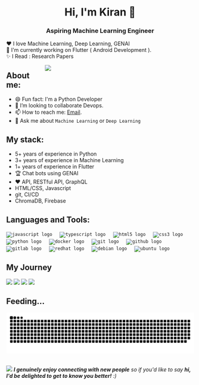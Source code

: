 <!--
**taozhi8833998/taozhi8833998** is a ✨ _special_ ✨ repository because its `README.md` (this file) appears on your GitHub profile.

Here are some ideas to get you started:

- 🔭 I’m currently working on ...
- 🌱 I’m currently learning ...
- 👯 I’m looking to collaborate on ...
- 🤔 I’m looking for help with ...
- 💬 Ask me about ...
- 📫 How to reach me: ...
- 😄 Pronouns: ...
- ⚡ Fun fact: ...
-->

<h1 align="center">Hi, I'm Kiran 👋 </h1>
<h3 align="center">Aspiring Machine Learning Engineer</h3>

❤️ I love Machine Learning, Deep Learning, GENAI<br>
🤔 I'm currently working on Flutter ( Android Development ).<br>
✨ I Read : Research Papers 


<img align="right" src="https://i.giphy.com/media/v1.Y2lkPTc5MGI3NjExMW1vMm5uNmJhZ2M1b3N3MjNudXVncTRmMzlqNXJveDRqZXJ0aXRpeCZlcD12MV9pbnRlcm5hbF9naWZfYnlfaWQmY3Q9Zw/q217GUnfKAmJlFcjBX/giphy.gif" width="400" >

## About me:
- 😄 Fun fact: I'm a Python Developer
- 🔭 I’m looking to collaborate Devops.
- 📫 How to reach me: [Email](rkirankumarreddy599@gmail.com).
- 💬 Ask me about `Machine Learning` or `Deep Learning`


## My stack:
- 5+ years of experience in Python
- 3+ years of experience in Machine Learning
- 1+ years of experience in Flutter
- 🏆 Chat bots using GENAI
- ❤️ API, RESTful API, GraphQL
- HTML/CSS, Javascript
- git, CI/CD
- ChromaDB, Firebase

## Languages and Tools:
<div align="left">
 <code><img src="https://cdn.jsdelivr.net/gh/devicons/devicon/icons/javascript/javascript-original.svg" height="30" alt="javascript logo"  /></code>
  <img width="12" />
  <code><img src="https://www.vectorlogo.zone/logos/flutterio/flutterio-icon.svg" height="30" alt="typescript logo"  /></code>
  <img width="12" />
  <code><img src="https://cdn.jsdelivr.net/gh/devicons/devicon/icons/html5/html5-original.svg" height="30" alt="html5 logo"  /></code>
  <img width="12" />
  <code><img src="https://cdn.jsdelivr.net/gh/devicons/devicon/icons/css3/css3-original.svg" height="30" alt="css3 logo"  /></code>
  <img width="12" />
  <code><img src="https://cdn.jsdelivr.net/gh/devicons/devicon/icons/python/python-original.svg" height="30" alt="python logo"  /></code>
  <img width="12" />
  <code><img src="https://cdn.jsdelivr.net/gh/devicons/devicon/icons/docker/docker-original.svg" height="30" alt="docker logo"  /></code>
  <img width="12" />
  <code><img src="https://cdn.jsdelivr.net/gh/devicons/devicon/icons/git/git-original.svg" height="30" alt="git logo"  /></code>
  <img width="12" />
  <code><img src="https://skillicons.dev/icons?i=github" height="30" alt="github logo"  /></code>
  <img width="12" />
  <code><img src="https://www.vectorlogo.zone/logos/getpostman/getpostman-ar21.svg" height="30" alt="gitlab logo"  /></code>
  <img width="12" />
  <code><img src="https://cdn.jsdelivr.net/gh/devicons/devicon/icons/redhat/redhat-original.svg" height="30" alt="redhat logo"  /></code>
  <img width="12" />
  <code><img src="https://cdn.jsdelivr.net/gh/devicons/devicon/icons/debian/debian-original.svg" height="30" alt="debian logo"  /></code>
  <!--   <img width="12" /> -->
  <!-- <code><img src="https://img.shields.io/badge/Socket.io-010101?logo=socketdotio&logoColor=white&style=for-the-badge" height="30" alt="socketio logo"  /></code> -->
  <img width="12" />
  <code><img src="https://cdn.simpleicons.org/ubuntu/E95420" height="30" alt="ubuntu logo"  /></code>
  <img width="12" />
</div>


## My Journey
<div>
  <img width="440px" src="https://github-readme-stats.vercel.app/api?username=RKiranKumarReddy010&show_icons=true&theme=onedark">
  <img width="385px" src="https://github-readme-stats.anuraghazra1.vercel.app/api/top-langs/?username=RKiranKumarReddy010&layout=compact&theme=onedark" />
  <img width="440px" src="https://github-readme-activity-graph.vercel.app/graph?username=RKiranKumarReddy010&theme=github">
  <img width="385px" src="https://github-readme-streak-stats.herokuapp.com/?user=RKiranKumarReddy010&theme=onedark" />
</div>

## Feeding...
<picture>
  <source
    media="(prefers-color-scheme: dark)"
    srcset="https://raw.githubusercontent.com/platane/snk/output/github-contribution-grid-snake-dark.svg"
  />
  <source
    media="(prefers-color-scheme: light)"
    srcset="https://raw.githubusercontent.com/platane/snk/output/github-contribution-grid-snake.svg"
  />
  <img
    alt="github contribution grid snake animation"
    src="https://raw.githubusercontent.com/platane/snk/output/github-contribution-grid-snake.svg"
  />
</picture>

##
<img src="https://media.giphy.com/media/LnQjpWaON8nhr21vNW/giphy.gif" width="60"> <em><b>I genuinely enjoy connecting with new people</b> so if you'd like to say <b>hi, I'd be delighted to get to know you better!</b> :)</em>
